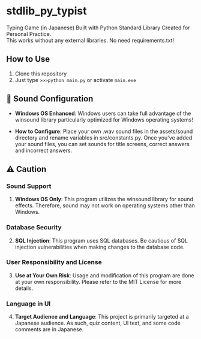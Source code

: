 # stdlib_py_typist
Typing Game (in Japanese) Built with Python Standard Library Created for Personal Practice.  
This works without any external libraries. No need requirements.txt!  

## How to Use
1. Clone this repository
2. Just type `>>>python main.py` or activate `main.exe`

## 🎵 Sound Configuration

- **Windows OS Enhanced**: Windows users can take full advantage of the winsound library particularly optimized for Windows operating systems!

- **How to Configure**: Place your own .wav sound files in the assets/sound directory and rename variables in src/constants.py. Once you've added your sound files, you can set sounds for title screens, correct answers and incorrect answers.

## ⚠️ Caution

### Sound Support

1. **Windows OS Only**: This program utilizes the winsound library for sound effects. Therefore, sound may not work on operating systems other than Windows.

### Database Security

2. **SQL Injection**: This program uses SQL databases. Be cautious of SQL injection vulnerabilities when making changes to the database code.

### User Responsibility and License

3. **Use at Your Own Risk**: Usage and modification of this program are done at your own responsibility. Please refer to the MIT License for more details.

### Language in UI

4. **Target Audience and Language**: This project is primarily targeted at a Japanese audience. As such, quiz content, UI text, and some code comments are in Japanese.

